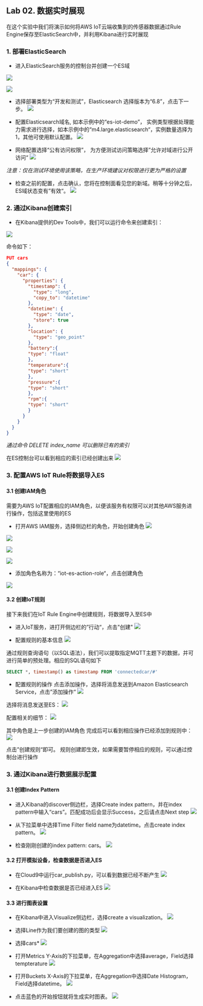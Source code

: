 ## Lab 02. 数据实时展现

在这个实验中我们将演示如何将AWS IoT云端收集到的传感器数据通过Rule Engine保存至ElasticSearch中，并利用Kibana进行实时展现

### 1. 部署ElasticSearch

- 进入ElasticSearch服务的控制台并创建一个ES域

![](./md_image/dashboard/1.jpg)

![](./md_image/dashboard/2.jpg)

- 选择部署类型为“开发和测试”，Elasticsearch 选择版本为“6.8”，点击下一步。
![](./md_image/dashboard/3.jpg)

- 配置Elasticsearch域名, 如本示例中的“es-iot-demo”， 实例类型根据处理能力需求进行选择，如本示例中的“m4.large.elasticsearch“，实例数量选择为1，其他可使用默认配置。
![](./md_image/dashboard/4.jpg)

- 网络配置选择“公有访问权限”， 为方便测试访问策略选择”允许对域进行公开访问“
![](./md_image/dashboard/5.jpg)

*注意：仅在测试环境使用该策略，在生产环境建议对权限进行更为严格的设置*

- 检查之前的配置，点击确认，您将在控制面看见您的新域。稍等十分钟之后，ES域状态变有”有效“。
![](./md_image/dashboard/6.jpg)




### 2. 通过Kibana创建索引

- 在Kibana提供的Dev Tools中，我们可以运行命令来创建索引：

![](./md_image/dashboard/7.jpg)

命令如下：

```json
PUT cars
{
  "mappings": {
    "car": {
      "properties": {
        "timestamp": {
          "type": "long",
          "copy_to": "datetime"
        },
        "datetime": {
          "type": "date",
          "store": true
        },
        "location": {
          "type": "geo_point"
        },
        "battery":{
        "type": "float"
        },
        "temperature":{
        "type": "short"
        },
        "pressure":{
        "type": "short"
        },
        "rpm":{
        "type": "short"
        }
      }
    }
  }
}
```

*通过命令 DELETE index_name 可以删除已有的索引*

在ES控制台可以看到相应的索引已经创建出来
![](./md_image/dashboard/8.jpg)


### 3. 配置AWS IoT Rule将数据导入ES

#### 3.1 创建IAM角色

需要为AWS IoT配置相应的IAM角色，以便该服务有权限可以对其他AWS服务进行操作，包括这里使用的ES

- 打开AWS IAM服务，选择侧边栏的角色，开始创建角色
![](./md_image/dashboard/20.png)

![](./md_image/dashboard/21.png)

![](./md_image/dashboard/22.png)

![](./md_image/dashboard/23.png)

- 添加角色名称为：“iot-es-action-role“，点击创建角色

![](./md_image/dashboard/24.png)

#### 3.2 创建IoT规则

接下来我们在IoT Rule Engine中创建规则，将数据导入至ES中

- 进入IoT服务，进打开侧边栏的”行动“，点击"创建"
![](./md_image/dashboard/50.jpg)

- 配置规则的基本信息
![](./md_image/dashboard/53.jpg)

通过规则查询语句（以SQL语法），我们可以提取指定MQTT主题下的数据，并可进行简单的预处理。相应的SQL语句如下

```SQL
SELECT *, timestamp() as timestamp FROM 'connectedcar/#'
```

- 配置规则的操作
点击添加操作，选择将消息发送到Amazon Elasticsearch Service，点击”添加操作“
![](./md_image/dashboard/55.jpg)

选择将消息发送至ES：
![](./md_image/dashboard/51.jpg)

配置相关的细节：
![](./md_image/dashboard/52.jpg)

其中角色是上一步创建的IAM角色
完成后可以看到相应操作已经添加到规则中：
![](./md_image/dashboard/54.jpg)

点击”创建规则“即可。
规则创建即生效，如果需要暂停相应的规则，可以通过控制台进行操作


### 3. 通过Kibana进行数据展示配置

#### 3.1 创建Index Pattern

- 进入Kibana的discover侧边栏，选择Create index pattern，并在index pattern中输入“cars”。匹配成功后会显示Success，之后请点击Next step
![](./md_image/dashboard/40.png)

- 从下拉菜单中选择Time Filter field name为datetime。点击create index pattern。
![](./md_image/dashboard/41.png)

- 检查刚刚创建的index pattern: cars。
![](./md_image/dashboard/42.png)

#### 3.2 打开模拟设备，检查数据是否进入ES

- 在Cloud9中运行car_publish.py，可以看到数据已经不断产生
![](./md_image/dashboard/60.jpg)

- 在Kibana中检查数据是否已经进入ES
![](./md_image/dashboard/61.jpg)


#### 3.3 进行图表设置

- 在Kibana中进入Visualize侧边栏，选择create a visualization。
![](./md_image/dashboard/43.png)

- 选择Line作为我们要创建的图的类型
![](./md_image/dashboard/44.png)

- 选择cars*
![](./md_image/dashboard/45.png)

- 打开Metrics Y-Axis的下拉菜单，在Aggregation中选择average，Field选择tempterature
![](./md_image/dashboard/46.png)

- 打开Buckets X-Axis的下拉菜单，在Aggregation中选择Date Histogram，Field选择datetime。
![](./md_image/dashboard/47.png)

- 点击蓝色的开始按钮就将生成实时图表。
![](./md_image/dashboard/48.png)

